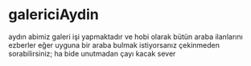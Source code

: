 # galericiAydin
aydın abimiz galeri işi yapmaktadır ve hobi olarak bütün araba ilanlarını ezberler eğer uyguna bir araba bulmak istiyorsanız çekinmeden sorabilirsiniz;
ha bide unutmadan çayı kacak sever

